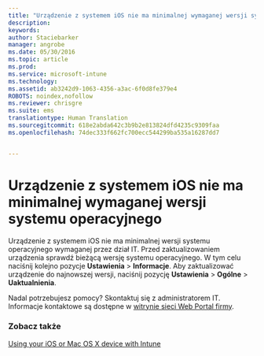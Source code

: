 ```yaml
---
title: "Urządzenie z systemem iOS nie ma minimalnej wymaganej wersji systemu operacyjnego | Microsoft Intune"
description: 
keywords: 
author: Staciebarker
manager: angrobe
ms.date: 05/30/2016
ms.topic: article
ms.prod: 
ms.service: microsoft-intune
ms.technology: 
ms.assetid: ab3242d9-1063-4356-a3ac-6f0d8fe379e4
ROBOTS: noindex,nofollow
ms.reviewer: chrisgre
ms.suite: ems
translationtype: Human Translation
ms.sourcegitcommit: 618e2abda642c3b9b2e813824dfd4235c9309faa
ms.openlocfilehash: 74dec333f662fc700ecc544299ba535a16287dd7


---
```



# Urządzenie z systemem iOS nie ma minimalnej wymaganej wersji systemu operacyjnego

Urządzenie z systemem iOS nie ma minimalnej wersji systemu operacyjnego wymaganej przez dział IT.  Przed zaktualizowaniem urządzenia sprawdź bieżącą wersję systemu operacyjnego. W tym celu naciśnij kolejno pozycje **Ustawienia** &gt; **Informacje**. Aby zaktualizować urządzenie do najnowszej wersji, naciśnij pozycję **Ustawienia** &gt; **Ogólne** &gt; **Uaktualnienia**.

Nadal potrzebujesz pomocy? Skontaktuj się z administratorem IT. Informacje kontaktowe są dostępne w [witrynie sieci Web Portal firmy](http://portal.manage.microsoft.com).

### Zobacz także
[Using your iOS or Mac OS X device with Intune](using-your-ios-or-mac-os-x-device-with-intune.md)



<!--HONumber=Jul16_HO4-->


